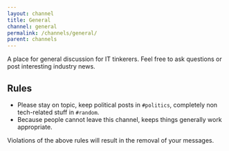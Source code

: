 ```yaml
---
layout: channel
title: General
channel: general
permalink: /channels/general/
parent: channels
---
```


A place for general discussion for IT tinkerers. Feel free to ask questions or post interesting industry news.

## Rules

* Please stay on topic, keep political posts in `#politics`, completely non tech-related stuff in `#random`.
* Because people cannot leave this channel, keeps things generally work appropriate.

Violations of the above rules will result in the removal of your messages.